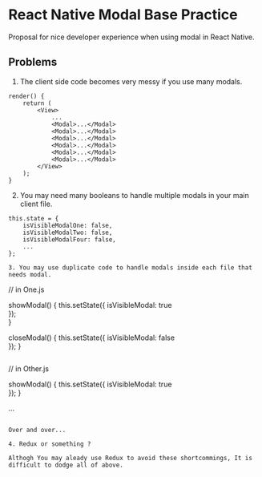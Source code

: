 # React Native Modal Base Practice

Proposal for nice developer experience when using modal in React Native.

## Problems

1. The client side code becomes very messy if you use many modals.

```
render() {
    return (
        <View>
            ...
            <Modal>...</Modal>
            <Modal>...</Modal>
            <Modal>...</Modal>
            <Modal>...</Modal>
            <Modal>...</Modal>
            <Modal>...</Modal>
        </View>
    );    
}
```

2. You may need many booleans to handle multiple modals in your main client file.
```
this.state = {
    isVisibleModalOne: false,
    isVisibleModalTwo: false,
    isVisibleModalFour: false,
    ...    
};

3. You may use duplicate code to handle modals inside each file that needs modal.
```
// in One.js

showModal() {
    this.setState({
        isVisibleModal: true    
    });    
}

closeModal() {
    this.setState({
        isVisibleModal: false    
    });
}
```

```
// in Other.js

showModal() {
    this.setState({
        isVisibleModal: true    
    });
}

...
```

Over and over...

4. Redux or something ?

Althogh You may aleady use Redux to avoid these shortcommings, It is difficult to dodge all of above.














